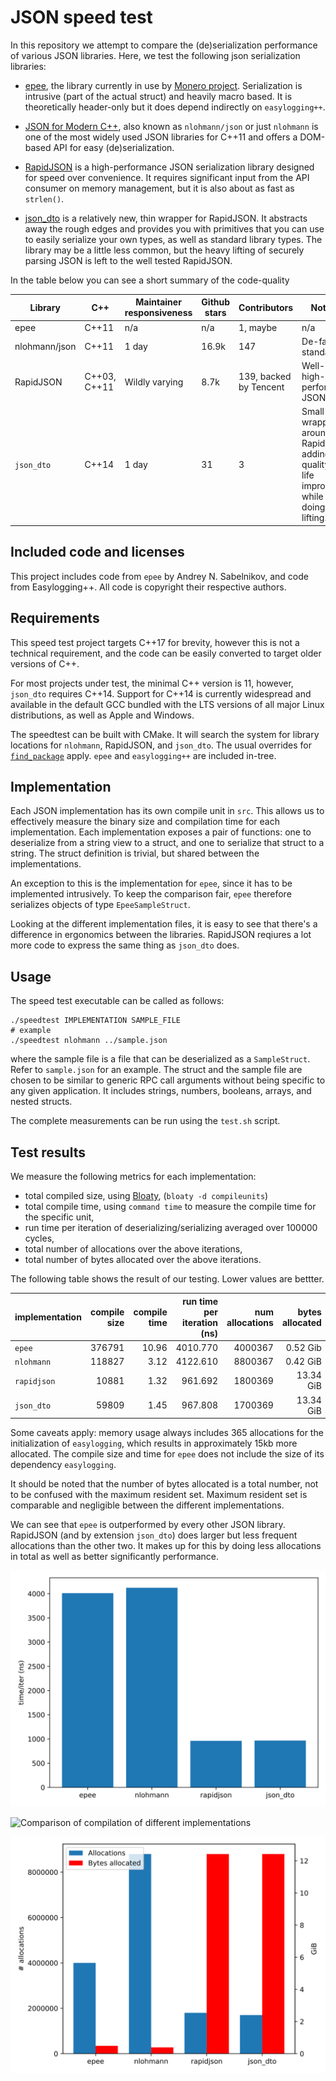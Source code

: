 # JSON speed test

In this repository we attempt to compare the (de)serialization performance of
various JSON libraries. Here, we test the following json serialization
libraries:

- [epee](https://github.com/hyle-team/epee), the library currently in use by
  [Monero project](https://github.com/monero-project/monero/). Serialization
  is intrusive (part of the actual struct) and heavily macro based. It is
  theoretically header-only but it does depend indirectly on `easylogging++`.

- [JSON for Modern C++](https://github.com/nlohmann/json), also known as
  `nlohmann/json` or just `nlohmann` is one of the most widely used JSON
  libraries for C++11 and offers a DOM-based API for easy (de)serialization.

- [RapidJSON](https://rapidjson.org/) is a high-performance JSON serialization
  library designed for speed over convenience. It requires significant input
  from the API consumer on memory management, but it is also about as fast as
  `strlen()`.

- [json_dto](https://github.com/Stiffstream/json_dto) is a relatively new, thin
  wrapper for RapidJSON. It abstracts away the rough edges and provides you
  with primitives that you can use to easily serialize your own types, as well
  as standard library types. The library may be a little less common, but the
  heavy lifting of securely parsing JSON is left to the well tested
  RapidJSON.

In the table below you can see a short summary of the code-quality

| Library | C++ | Maintainer responsiveness | Github stars | Contributors | Notoriety |
| --- | --- | --- | --- | --- | --- |
| epee | C++11 | n/a | n/a | 1, maybe | n/a |
| nlohmann/json | C++11 | 1 day | 16.9k | 147 | De-facto standard |
| RapidJSON | C++03, C++11 | Wildly varying | 8.7k | 139, backed by Tencent | Well-known high-performance JSON library |
| `json_dto` | C++14 | 1 day | 31 | 3 | Small wrapper around RapidJSON adding lots of quality-of-life improvements while not doing heavy lifting. |


## Included code and licenses

This project includes code from `epee` by Andrey N. Sabelnikov, and code from
Easylogging++. All code is copyright their respective authors.

## Requirements

This speed test project targets C++17 for brevity, however this is not a
technical requirement, and the code can be easily converted to target older
versions of C++.

For most projects under test, the minimal C++ version is 11, however,
`json_dto` requires C++14. Support for C++14 is currently widespread and
available in the default GCC bundled with the LTS versions of all major
Linux distributions, as well as Apple and Windows.

The speedtest can be built with CMake. It will search the system for library
locations for `nlohmann`, RapidJSON, and `json_dto`. The usual overrides for
[`find_package`](https://cmake.org/cmake/help/latest/command/find_package.html)
apply. `epee` and `easylogging++` are included in-tree.

## Implementation

Each JSON implementation has its own compile unit in `src`. This allows us to
effectively measure the binary size and compilation time for each
implementation. Each implementation exposes a pair of functions: one to
deserialize from a string view to a struct, and one to serialize that struct to
a string. The struct definition is trivial, but shared between the
implementations.

An exception to this is the implementation for `epee`, since it has to be
implemented intrusively. To keep the comparison fair, `epee` therefore
serializes objects of type `EpeeSampleStruct`.

Looking at the different implementation files, it is easy to see that
there's a difference in ergonomics between the libraries. RapidJSON
reqiures a lot more code to express the same thing as `json_dto` does.

## Usage

The speed test executable can be called as follows:

```
./speedtest IMPLEMENTATION SAMPLE_FILE
# example
./speedtest nlohmann ../sample.json
```

where the sample file is a file that can be deserialized as a `SampleStruct`.
Refer to `sample.json` for an example. The struct and the sample file are
chosen to be similar to generic RPC call arguments without being specific
to any given application. It includes strings, numbers, booleans, arrays,
and nested structs.

The complete measurements can be run using the `test.sh` script.

## Test results

We measure the following metrics for each implementation:

- total compiled size, using [Bloaty](https://github.com/google/bloaty),
  (`bloaty -d compileunits`)
- total compile time, using `command time` to measure the compile time for the
  specific unit,
- run time per iteration of deserializing/serializing averaged over 100000
  cycles,
- total number of allocations over the above iterations,
- total number of bytes allocated over the above iterations.

The following table shows the result of our testing. Lower values are bettter.

| implementation | compile size | compile time | run time per iteration (ns) | num allocations | bytes allocated |
| --- | ---: | ---: | ---: | ---: | ---: |
| `epee` | 376791 | 10.96 | 4010.770 | 4000367 | 0.52 Gib |
| `nlohmann` | 118827 | 3.12 | 4122.610 | 8800367 | 0.42 GiB |
| `rapidjson` | 10881 | 1.32 | 961.692 | 1800369 | 13.34 GiB |
| `json_dto` | 59809 | 1.45 | 967.808 | 1700369 | 13.34 GiB |

Some caveats apply: memory usage always includes 365 allocations for the
initialization of `easylogging`, which results in approximately 15kb more
allocated. The compile size and time for `epee` does not include the size
of its dependency `easylogging`.

It should be noted that the number of bytes allocated is a total number, not
to be confused with the maximum resident set. Maximum resident set is
comparable and negligible between the different implementations.

We can see that `epee` is outperformed by every other JSON library. RapidJSON
(and by extension `json_dto`) does larger but less frequent allocations than
the other two. It makes up for this by doing less allocations in total as well
as better significantly performance.

![Run time for different implementations](./graphs/runtime.svg)

![Comparison of compilation of different
implementations](./graphs/compile.svg)

![Comparison of memory allocations](./graphs/allocations.svg)
